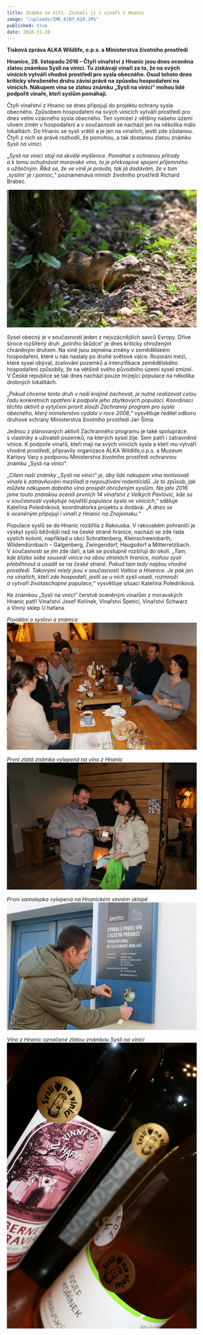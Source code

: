 ```yaml
---
title: Známka se šíří. Získali ji i vinaři z Hnanic
image: "/uploads/IMG_6107_610.JPG"
published: true
date: 2016-11-28
---
```

**Tisková zpráva ALKA Wildlife, o.p.s. a Ministerstva životního
prostředí**

**Hnanice, 28. listopadu 2016 – Čtyři vinařství z Hnanic jsou dnes
oceněna zlatou známkou Sysli na vinici. Tu získávají vinaři za to, že na
svých vinicích vytváří vhodné prostředí pro sysla obecného. Osud tohoto
dnes kriticky ohroženého druhu závisí právě na způsobu hospodaření na
vinicích. Nákupem vína se zlatou známku „Sysli na vinici“ mohou lidé
podpořit vinaře, kteří syslům pomáhají.**

Čtyři vinařství z Hnanic se dnes připojují do projektu ochrany sysla
obecného. Způsobem hospodaření na svých vinicích vytváří prostředí pro
dnes velmi vzácného sysla obecného. Ten vymizel z většiny našeho území
vlivem změn v hospodaření a v současnosti se nachází jen na několika
málo lokalitách. Do Hnanic se sysli vrátili a je jen na vinařích, jestli
zde zůstanou. Čtyři z nich se právě rozhodli, že pomohou, a tak dostanou
zlatou známku *Sysli na vinici*.

„*Sysli na vinici stojí na skvělé myšlence. Pomáhat s ochranou přírody
a k tomu ochutnávat moravské víno, to je překvapivé spojení příjemného
s užitečným. Říká se, že ve víně je pravda, tak já dodávám, že v tom
‚syslím‘ je i pomoc*,“ poznamenává ministr životního prostředí Richard
Brabec.

![](/uploads/IMG_2907v_610.JPG)

Sysel obecný je v současnosti jeden z nejvzácnějších savců Evropy. Dříve
široce rozšířený druh „polního škůdce“ je dnes kriticky ohroženým
chráněným druhem. Na vině jsou zejména změny v zemědělském hospodaření,
které u nás nastaly po druhé světové válce. Rozorání mezí, které sysel
obýval, zcelování pozemků a intenzifikace zemědělského hospodaření
způsobily, že na většině svého původního území sysel zmizel. V České
republice se tak dnes nachází pouze mizející populace na několika
drobných lokalitách.

„*Pokud chceme tento druh v naší krajině zachovat, je nutné realizovat
celou řadu konkrétních opatření k podpoře jeho zbytkových populací.
Koordinaci těchto aktivit a vytyčení priorit slouží Záchranný program
pro sysla obecného, který ministerstvo vydalo v roce 2008*,“ vysvětluje
ředitel odboru druhové ochrany Ministerstva životního prostředí Jan
Šíma.

Jednou z plánovaných aktivit Záchranného programu je také spolupráce
s vlastníky a uživateli pozemků, na kterých sysel žije. Sem patří
i zatravněné vinice. K podpoře vinařů, kteří mají na svých vinicích
sysla a kteří mu vytváří vhodné prostředí, připravily organizace ALKA
Wildlife,o.p.s. a Muzeum Karlovy Vary s podporou Ministerstva životního
prostředí ochrannou známku „Sysli na vinici“.

„*Cílem naší známky „Sysli na vinici“ je, aby lidé nákupem vína
motivovali vinaře k zatravňování meziřadí a nepoužívání rodenticidů. Je
to způsob, jak můžete nákupem dobrého vína prospět ohroženým syslům. Na
jaře 2016 jsme touto známkou ocenili prvních 14 vinařství z Velkých
Pavlovic, kde se v současnosti vyskytuje největší populace sysla ve
vinicích*,“ sděluje Kateřina Poledníková, koordinátorka projektu
a dodává: „*A dnes se k oceněným připojují i vinaři z Hnanic na
Znojemsku.*“

Populace syslů se do Hnanic rozšířila z Rakouska. V rakouském pohraničí
je výskyt syslů běžnější než na české straně hranice, nachází se zde
řada syslích kolonií, například u obcí Schrattenberg, Kleinschweinbarth,
Wildendürnbach – Galgenberg, Zwingendorf, Haugsdorf
a Mitterretzbach. V současnosti se jim zde daří, a tak se postupně
rozšiřují do okolí.  „*Tam, kde blízko sebe sousedí vinice na obou
stranách hranice, mohou sysli přeběhnout a usadit se na české
straně. Pokud tam tedy najdou vhodné prostředí. Takovými místy jsou
v současnosti Valtice a Hnanice.  Je pak jen na vinařích, kteří zde
hospodaří, jestli se u nich sysli usadí, rozmnoží a vytvoří
životaschopné populace*,“ vysvětluje situaci Kateřina Poledníková.

Ke známkou „Sysli na vinici“ čerstvě oceněným vinařům z moravských
Hnanic patří Vinařství Josef Kořínek, Vinařství Špetíci, Vinařství
Schwarz a Vinný sklep U hafana.

*Povídání o syslovi a známce*
![](/uploads/IMG_6089_610.JPG)

*První zlatá známka vylepená na víno z Hnanic*
![](/uploads/IMG_6095_610.JPG)

*První samolepka vylepená na Hnanickém vinném sklepě*
![](/uploads/IMG_6105_610.JPG)

*Víno z Hnanic označené zlatou známkou Sysli na vinici*
![](/uploads/IMG_6126_610.JPG)

